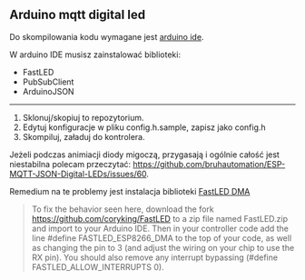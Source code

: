 ## Arduino mqtt digital led

Do skompilowania kodu wymagane jest [arduino ide](https://www.arduino.cc/en/Main/Software). 

W arduino IDE musisz zainstalować biblioteki:
* FastLED
* PubSubClient
* ArduinoJSON

------------------------------

1) Sklonuj/skopiuj to repozytorium.
2) Edytuj konfiguracje w pliku config.h.sample, zapisz jako config.h
3) Skompiluj, załaduj do kontrolera.

Jeżeli podczas animiacji diody migoczą, przygasają i ogólnie całość jest niestabilna polecam przeczytać:
https://github.com/bruhautomation/ESP-MQTT-JSON-Digital-LEDs/issues/60. 

Remedium na te problemy jest instalacja biblioteki [FastLED DMA](https://github.com/coryking/FastLED)

> To fix the behavior seen here, download the fork https://github.com/coryking/FastLED to a zip file named FastLED.zip and import to your Arduino IDE. Then in your controller code add the line #define FASTLED_ESP8266_DMA to the top of your code, as well as changing the pin to 3 (and adjust the wiring on your chip to use the RX pin). You should also remove any interrupt bypassing (#define FASTLED_ALLOW_INTERRUPTS 0).
